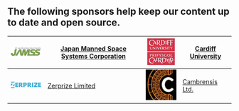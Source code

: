 ## The following sponsors help keep our content up to date and open source.
| ![JAMSS](https://github.com/functionalresonance/.github/blob/main/images/JAMSS_logo.png) | [Japan Manned Space Systems Corporation](https://www.jamss.co.jp/en/) | ![Cardiff University](https://github.com/functionalresonance/.github/blob/main/images/Cardiff_uni_logo.png) | [Cardiff University](https://www.cardiff.ac.uk/) |
| --- | --- | --- | --- | 
| ![Zerprize](https://github.com/functionalresonance/.github/blob/main/images/Zerprize_logo.png) | [Zerprize Limited](https://zerprize.co.nz) | ![Cambrensis](https://github.com/functionalresonance/.github/blob/main/images/Cambrensis_logo.png) | [Cambrensis Ltd.](https://www.linkedin.com/company/cambrensis-ltd-/about/) |
